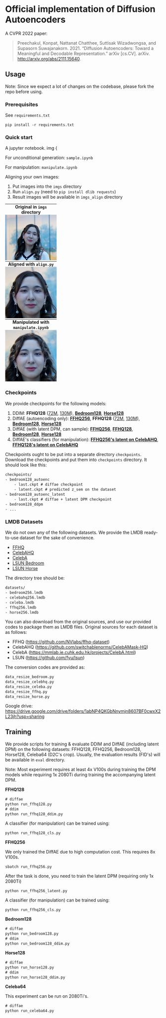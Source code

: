 # Official implementation of Diffusion Autoencoders

A CVPR 2022 paper:

> Preechakul, Konpat, Nattanat Chatthee, Suttisak Wizadwongsa, and Supasorn Suwajanakorn. 2021. “Diffusion Autoencoders: Toward a Meaningful and Decodable Representation.” arXiv [cs.CV]. arXiv. http://arxiv.org/abs/2111.15640.

## Usage

Note: Since we expect a lot of changes on the codebase, please fork the repo before using.

### Prerequisites

See `requirements.txt`

```
pip install -r requirements.txt
```

### Quick start

A jupyter notebook.
    img {

For unconditional generation: `sample.ipynb`

For manipulation: `manipulate.ipynb`

Aligning your own images:

1. Put images into the `imgs` directory
2. Run `align.py` (need to `pip install dlib requests`)
3. Result images will be available in `imgs_align` directory


<style>
table th {
    display:table;
    width:33%;
}
</style>

| **Original** in `imgs` directory<br><img src="imgs/sandy.JPG" style="width: 100%">  | **Aligned** with `align.py`<br><img src="imgs_align/sandy.png" style="width: 100%"> | **Manipulated** with `manipulate.ipynb`<br><img src="imgs_manipulated/sandy-wavyhair.png" style="width: 100%"> |
|---|---|---|


### Checkpoints

We provide checkpoints for the following models:

1. DDIM: **FFHQ128** ([72M](https://drive.google.com/drive/folders/1-J8FPNZOQxSqpfTpwRXawLi2KKGL1qlK?usp=sharing), [130M](https://drive.google.com/drive/folders/17T5YJXpYdgE6cWltN8gZFxRsJzpVxnLh?usp=sharing)), [**Bedroom128**](https://drive.google.com/drive/folders/19s-lAiK7fGD5Meo5obNV5o0L3MfqU0Sk?usp=sharing), [**Horse128**](https://drive.google.com/drive/folders/1PiC5JWLcd8mZW9cghDCR0V4Hx0QCXOor?usp=sharing)
2. DiffAE (autoencoding only): [**FFHQ256**](https://drive.google.com/drive/folders/1hTP9QbYXwv_Nl5sgcZNH0yKprJx7ivC5?usp=sharing), **FFHQ128** ([72M](https://drive.google.com/drive/folders/15QHmZP1G5jEMh80R1Nbtdb4ZKb6VvfII?usp=sharing), [130M](https://drive.google.com/drive/folders/1UlwLwgv16cEqxTn7g-V2ykIyopmY_fVz?usp=sharing)), [**Bedroom128**](https://drive.google.com/drive/folders/1okhCb1RezlWmDbdEAGWMHMkUBRRXmey0?usp=sharing), [**Horse128**](https://drive.google.com/drive/folders/1Ujmv3ajeiJLOT6lF2zrQb4FimfDkMhcP?usp=sharing)
3. DiffAE (with latent DPM, can sample): [**FFHQ256**](https://drive.google.com/drive/folders/1MonJKYwVLzvCFYuVhp-l9mChq5V2XI6w?usp=sharing), [**FFHQ128**](https://drive.google.com/drive/folders/1E3Ew1p9h42h7UA1DJNK7jnb2ERybg9ji?usp=sharing), [**Bedroom128**](https://drive.google.com/drive/folders/1okhCb1RezlWmDbdEAGWMHMkUBRRXmey0?usp=sharing), [**Horse128**](https://drive.google.com/drive/folders/1Ujmv3ajeiJLOT6lF2zrQb4FimfDkMhcP?usp=sharing)
4. DiffAE's classifiers (for manipulation): [**FFHQ256's latent on CelebAHQ**](https://drive.google.com/drive/folders/1QGkTfvNhgi_TbbV8GbX1Emrp0lStsqLj?usp=sharing), [**FFHQ128's latent on CelebAHQ**](https://drive.google.com/drive/folders/1E3Ew1p9h42h7UA1DJNK7jnb2ERybg9ji?usp=sharing)

Checkpoints ought to be put into a separate directory `checkpoints`. 
Download the checkpoints and put them into `checkpoints` directory. It should look like this:

```
checkpoints/
- bedroom128_autoenc
    - last.ckpt # diffae checkpoint
    - latent.ckpt # predicted z_sem on the dataset
- bedroom128_autoenc_latent
    - last.ckpt # diffae + latent DPM checkpoint
- bedroom128_ddpm
- ...
```


### LMDB Datasets

We do not own any of the following datasets. We provide the LMDB ready-to-use dataset for the sake of convenience.

- [FFHQ](https://drive.google.com/drive/folders/1ww7itaSo53NDMa0q-wn-3HWZ3HHqK1IK?usp=sharing)
- [CelebAHQ](https://drive.google.com/drive/folders/1SX3JuVHjYA8sA28EGxr_IoHJ63s4Btbl?usp=sharing) 
- [CelebA](https://drive.google.com/drive/folders/1HJAhK2hLYcT_n0gWlCu5XxdZj-bPekZ0?usp=sharing) 
- [LSUN Bedroom](https://drive.google.com/drive/folders/1O_3aT3LtY1YDE2pOQCp6MFpCk7Pcpkhb?usp=sharing)
- [LSUN Horse](https://drive.google.com/drive/folders/1ooHW7VivZUs4i5CarPaWxakCwfeqAK8l?usp=sharing)

The directory tree should be:

```
datasets/
- bedroom256.lmdb
- celebahq256.lmdb
- celeba.lmdb
- ffhq256.lmdb
- horse256.lmdb
```

You can also download from the original sources, and use our provided codes to package them as LMDB files.
Original sources for each dataset is as follows:

- FFHQ (https://github.com/NVlabs/ffhq-dataset)
- CelebAHQ (https://github.com/switchablenorms/CelebAMask-HQ)
- CelebA (https://mmlab.ie.cuhk.edu.hk/projects/CelebA.html)
- LSUN (https://github.com/fyu/lsun)

The conversion codes are provided as:

```
data_resize_bedroom.py
data_resize_celebhq.py
data_resize_celeba.py
data_resize_ffhq.py
data_resize_horse.py
```

Google drive: https://drive.google.com/drive/folders/1abNP4QKGbNnymjn8607BF0cwxX2L23jh?usp=sharing


## Training

We provide scripts for training & evaluate DDIM and DiffAE (including latent DPM) on the following datasets: FFHQ128, FFHQ256, Bedroom128, Horse128, Celeba64 (D2C's crop).
Usually, the evaluation results (FID's) will be available in `eval` directory.

Note: Most experiment requires at least 4x V100s during training the DPM models while requiring 1x 2080Ti during training the accompanying latent DPM. 



**FFHQ128**
```
# diffae
python run_ffhq128.py
# ddim
python run_ffhq128_ddim.py
```

A classifier (for manipulation) can be trained using:
```
python run_ffhq128_cls.py
```

**FFHQ256**

We only trained the DiffAE due to high computation cost.
This requires 8x V100s.
```
sbatch run_ffhq256.py
```

After the task is done, you need to train the latent DPM (requiring only 1x 2080Ti)
```
python run_ffhq256_latent.py
```

A classifier (for manipulation) can be trained using:
```
python run_ffhq256_cls.py
```

**Bedroom128**

```
# diffae
python run_bedroom128.py
# ddim
python run_bedroom128_ddim.py
```

**Horse128**

```
# diffae
python run_horse128.py
# ddim
python run_horse128_ddim.py
```

**Celeba64**

This experiment can be run on 2080Ti's.

```
# diffae
python run_celeba64.py
```